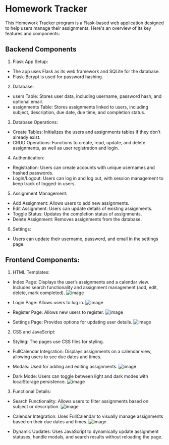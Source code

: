 # Homework Tracker
This Homework Tracker program is a Flask-based web application designed to help users manage their assignments. Here's an overview of its key features and components:

## Backend Components
1. Flask App Setup:
- The app uses Flask as its web framework and SQLite for the database.
- Flask-Bcrypt is used for password hashing.

2. Database:
- users Table: Stores user data, including username, password hash, and optional email.
- assignments Table: Stores assignments linked to users, including subject, description, due date, due time, and completion status.

3. Database Operations:
- Create Tables: Initializes the users and assignments tables if they don’t already exist.
- CRUD Operations: Functions to create, read, update, and delete assignments, as well as user registration and login.

4. Authentication:
- Registration: Users can create accounts with unique usernames and hashed passwords.
- Login/Logout: Users can log in and log out, with session management to keep track of logged-in users.

5. Assignment Management:
- Add Assignment: Allows users to add new assignments.
- Edit Assignment: Users can update details of existing assignments.
- Toggle Status: Updates the completion status of assignments.
- Delete Assignment: Removes assignments from the database.

6. Settings:
- Users can update their username, password, and email in the settings page.

## Frontend Components:
1. HTML Templates:
- Index Page: Displays the user’s assignments and a calendar view. Includes search functionality and assignment management (add, edit, delete, mark completed).
   ![image](https://github.com/user-attachments/assets/eefa7f59-0133-448f-b68b-b5e092008bbc)
  
- Login Page: Allows users to log in.
 ![image](https://github.com/user-attachments/assets/3c8ba3a8-96f5-47af-8b20-50044628f4eb)
  
- Register Page: Allows new users to register.
   ![image](https://github.com/user-attachments/assets/9fac4f0c-7dbf-41de-b87e-ebad5dea8df0)
  
- Settings Page: Provides options for updating user details.
  ![image](https://github.com/user-attachments/assets/b2fa115f-8c92-4e9b-af0f-00cf2d3cc0ad)

2. CSS and JavaScript:
- Styling: The pages use CSS files for styling.
- FullCalendar Integration: Displays assignments on a calendar view, allowing users to see due dates and times.
- Modals: Used for adding and editing assignments.
  ![image](https://github.com/user-attachments/assets/7e9a688a-4c10-44e5-b795-209b353f9333)

- Dark Mode: Users can toggle between light and dark modes with localStorage persistence.
  ![image](https://github.com/user-attachments/assets/bb4f1851-8ff8-4dbe-96b8-61fc9d591b34)


3. Functional Details:
- Search Functionality: Allows users to filter assignments based on subject or description.
  ![image](https://github.com/user-attachments/assets/dca268b2-f1d5-468e-83bb-3b032bb1987c)

- Calendar Integration: Uses FullCalendar to visually manage assignments based on their due dates and times.
  ![image](https://github.com/user-attachments/assets/7d2e5dc9-c3a8-41f0-86ea-9ea4b22fd757)

- Dynamic Updates: Uses JavaScript to dynamically update assignment statuses, handle modals, and search results without reloading the page.
